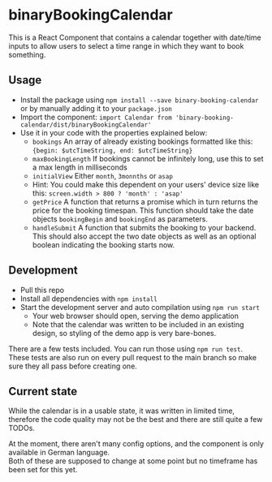 # binaryBookingCalendar

This is a React Component that contains a calendar together with date/time inputs to allow users to select a time range in which they want
to book something.

## Usage

* Install the package using ```npm install --save binary-booking-calendar``` or by manually adding it to your ```package.json```
* Import the component: ```import Calendar from 'binary-booking-calendar/dist/binaryBookingCalendar'```
* Use it in your code with the properties explained below:
    * ```bookings``` An array of already existing bookings formatted like this: ```{begin: $utcTimeString, end: $utcTimeString}```
    * ```maxBookingLength``` If bookings cannot be infinitely long, use this to set a max length in milliseconds
    * ```initialView``` Either ```month```, ```3monnths``` or ```asap```
    * Hint: You could make this dependent on your users' device size like this: ```screen.width > 800 ? 'month' : 'asap'```
    * ```getPrice``` A function that returns a promise which in turn returns the price for the booking timespan. This function should take
      the date objects ```bookingBegin``` and ```bookingEnd``` as parameters.
    * ```handleSubmit``` A function that submits the booking to your backend. This should also accept the two date objects as well as an
      optional boolean indicating the booking starts now.

## Development

* Pull this repo
* Install all dependencies with `npm install`
* Start the development server and auto compilation using `npm run start`
    * Your web browser should open, serving the demo application
    * Note that the calendar was written to be included in an existing design, so styling of the demo app is very bare-bones.

There are a few tests included. You can run those using `npm run test`.  
These tests are also run on every pull request to the main branch so make sure they all pass before creating one.

## Current state

While the calendar is in a usable state, it was written in limited time, therefore the code quality may not be the best and there are still
quite a few TODOs.

At the moment, there aren't many config options, and the component is only available in German language.  
Both of these are supposed to change at some point but no timeframe has been set for this yet.
